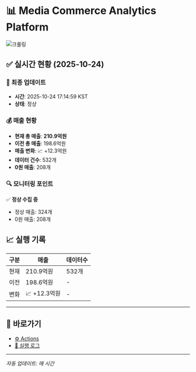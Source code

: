 # 📊 Media Commerce Analytics Platform

![크롤링](https://img.shields.io/badge/크롤링-정상-green)

## ✅ 실시간 현황 (2025-10-24)

### 📍 최종 업데이트
- **시간**: 2025-10-24 17:14:59 KST
- **상태**: 정상

### 💰 매출 현황
- **현재 총 매출**: **210.9억원**
- **이전 총 매출**: 198.6억원
- **매출 변화**: 📈 +12.3억원
- **데이터 건수**: 532개
- **0원 매출**: 208개

### 🔍 모니터링 포인트

✅ **정상 수집 중**
- 정상 매출: 324개
- 0원 매출: 208개


## 📈 실행 기록

| 구분 | 매출 | 데이터수 |
|------|------|----------|
| 현재 | 210.9억원 | 532개 |
| 이전 | 198.6억원 | - |
| 변화 | 📈 +12.3억원 | - |

---

## 🔗 바로가기

- [⚙️ Actions](../../actions)
- [📝 실행 로그](../../actions/workflows/daily_scraping.yml)

---

*자동 업데이트: 매 시간*
